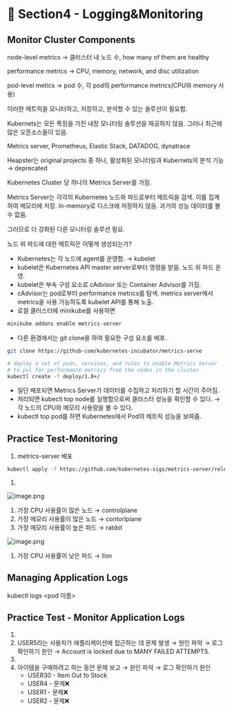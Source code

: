 # 🍨 Section4 - Logging&Monitoring

## Monitor Cluster Components


node-level metrics → 클러스터 내 노드 수, how many of them are healthy


performance metrics → CPU, memory, network, and disc utilization


pod-level  metics → pod 수, 각 pod의 performance metrics(CPU와 memory 사용)


이러한 메트릭을 모니터하고, 저장하고, 분석할 수 있는 솔루션이 필요함.


Kubernets는 모든 특징을 가진 내장 모니터링 솔루션을 제공하지 않음. 그러나 최근에 많은 오픈소스들이 있음.


Metrics server, Prometheus, Elastic Stack, DATADOG, dynatrace


Heapster는 original projects 중 하나, 활성화된 모니터링과 Kubernets의 분석 기능 → deprecated


Kubernetes Cluster 당 하나의 Metrics Server를 가짐.


Metrics Server는 각각의 Kubernetes 노드와 파드로부터 메트릭을 검색. 이를 집계하여 메모리에 저장. In-memory로 디스크에 저장하지 않음. 과거의 성능 데이터를 볼 수 없음.


그러므로 더 강화된 다른 모니터링 솔루션 필요.


노드 위 파드에 대한 메트릭은 어떻게 생성되는가?

- Kubernetes는 각 노드에 agent를 운영함. → kubelet
- kubelet은 Kubernetes API master server로부터 명령을 받음. 노드 위 파드 운영.
- kubelet은 부속 구성 요소로 cAdvisor 또는 Container Advisor를 가짐.
- cAdvisor는 pod로부터 performance metrics를 탐색. metrics server에서 metrics을 사용 가능하도록  kubelet API를 통해 노출.
- 로컬 클러스터에 minikube를 사용하면

```bash
minikube addons enable metrics-server
```

- 다른 환경에서는 git clone을 하여 필요한 구성 요소를 배포.

```bash
git clone https://github-com/kubernetes-incubator/metrics-serve

# deploy a set of pods, services, and roles to enable Metrics Server
# to pul for performance metrics from the nodes in the cluster.
kubectl create -f deploy/1.8+/
```

- 일단 배포되면 Metrics Server가 데이터를 수집하고 처리하기 할 시간이 주어짐.
- 처리되면 kubectl top node를 실행함으로써 클러스터 성능을 확인할 수 있다. → 각 노드의 CPU와 메모리 사용량을 볼 수 있다.
- kubectl top pod를 하면 Kubernetes에서 Pod의 메트릭 성능을 보여줌.

## Practice Test-Monitoring

1. metrics-server 배포

```bash
kubectl apply -f https://github.com/kubernetes-sigs/metrics-server/releases/latest/download/components.yaml
```

1. 

![image.png](https://prod-files-secure.s3.us-west-2.amazonaws.com/b2ea2032-00e9-4883-a13b-cb03cf5b2334/be867e9c-0d47-47a3-971e-146d2c8c7945/image.png?X-Amz-Algorithm=AWS4-HMAC-SHA256&X-Amz-Content-Sha256=UNSIGNED-PAYLOAD&X-Amz-Credential=ASIAZI2LB466TQSHKTDR%2F20250216%2Fus-west-2%2Fs3%2Faws4_request&X-Amz-Date=20250216T083323Z&X-Amz-Expires=3600&X-Amz-Security-Token=IQoJb3JpZ2luX2VjEC4aCXVzLXdlc3QtMiJGMEQCIDRKTyXHEx%2Fwd8U%2B49c0YIJPgtDI4dqSvJaypoL2wR6WAiBZJ4EMKM9YVse9sAXpKGD0o536o%2Bn8TP263FH%2FDfHpwyr%2FAwhXEAAaDDYzNzQyMzE4MzgwNSIMYVCqHc2P9VBIDJfiKtwDkPiJsGpFqUrM1pbw9wF4s7u3%2FUy7XHFid31nNIuh6%2B4l88hTj5EbMX8i6O0AeLEm%2FSEixfysBoJ7VEBNdATDgQZQ2V4MKIfOhDUJ%2FisCKW1qRNYXXh6xOJ9x7YpZYVT93Oz%2B49nBgsXGaJvc7ZxJIwz6bzSUpvklZUKJFerYgvKdIB9sPijQkza8TYxZDQhvMWkuiQTr56mO0gwRfEA7xzTEG5s56cJLEuu1PpJHU5vLJ73J6sPzjYgzv4rBVwvU6m5qAPBqeQYYEgsJB1jL%2Fjdj%2FKFE9MIDuAnTGz%2FP%2FKalUrhx8EeFtpIyw%2BqYaSqCdoYm0aFT%2FnwBFBNMk%2FTJJ%2FDSm5hPP73fsWU2cW3EgvXHn1qer9yAl3hjPRVpHXLLy2obR26i%2BgwjOaAiLMuUROZeQYbYSbQLAxVjwphm4Do4oh5OjyFlv%2FthUvMC4TAjwrF%2FtFGUltsyW0SVBZNgZqYpIs3f%2BMJdgdpIYJgU82r%2FY%2BRjgEYCBWknBJygq5bb%2BEVrgsS4oNO1vHbTf3PInQW2eXnaw8HUFN0e%2BUDBVjotppHbgJ%2BQ3Dm4yAO0x0SqS9gnjKcmrobA%2FzhkV5EoLTyOA%2BMNwxDMc0iq1Kx52D7MWjFPBSOI2WviO38ww%2F3FvQY6pgGY2q8G6Lw%2FSEQrKXvKCnXMDwYwrG%2Fzi3eKJJG01MDHWuQaiv5mCQE3S8QrbhqaX7iUxsc%2FvC9CR%2BsCla7XxmuvRB2pqSD5aIWbmHYMgFQIp3y%2F7n8ePEJUEgz3s5i%2BRfitioDGJ8L8d3HWFb03AnrqL1i4KEVNVlmfaewPwNq%2FHo67PrWcFr%2FeKouHm2s2lNOQsh0ckasgCiFw4hwjRBSDfXJlmPvP&X-Amz-Signature=f46edd6fc659566f60cf162aedab1f8965e0841fd5b3d5fb0e7a1314004f1409&X-Amz-SignedHeaders=host&x-id=GetObject)

1. 가장 CPU 사용률이 많은 노드 → controlplane
2. 가장 메모리 사용률이 많은 노드 → contorlplane
3. 가장 메모리 사용률이 높은 파드 → rabbit

![image.png](https://prod-files-secure.s3.us-west-2.amazonaws.com/b2ea2032-00e9-4883-a13b-cb03cf5b2334/a5ad8203-cf78-4c06-9de1-67cb491aedc9/image.png?X-Amz-Algorithm=AWS4-HMAC-SHA256&X-Amz-Content-Sha256=UNSIGNED-PAYLOAD&X-Amz-Credential=ASIAZI2LB466TQSHKTDR%2F20250216%2Fus-west-2%2Fs3%2Faws4_request&X-Amz-Date=20250216T083323Z&X-Amz-Expires=3600&X-Amz-Security-Token=IQoJb3JpZ2luX2VjEC4aCXVzLXdlc3QtMiJGMEQCIDRKTyXHEx%2Fwd8U%2B49c0YIJPgtDI4dqSvJaypoL2wR6WAiBZJ4EMKM9YVse9sAXpKGD0o536o%2Bn8TP263FH%2FDfHpwyr%2FAwhXEAAaDDYzNzQyMzE4MzgwNSIMYVCqHc2P9VBIDJfiKtwDkPiJsGpFqUrM1pbw9wF4s7u3%2FUy7XHFid31nNIuh6%2B4l88hTj5EbMX8i6O0AeLEm%2FSEixfysBoJ7VEBNdATDgQZQ2V4MKIfOhDUJ%2FisCKW1qRNYXXh6xOJ9x7YpZYVT93Oz%2B49nBgsXGaJvc7ZxJIwz6bzSUpvklZUKJFerYgvKdIB9sPijQkza8TYxZDQhvMWkuiQTr56mO0gwRfEA7xzTEG5s56cJLEuu1PpJHU5vLJ73J6sPzjYgzv4rBVwvU6m5qAPBqeQYYEgsJB1jL%2Fjdj%2FKFE9MIDuAnTGz%2FP%2FKalUrhx8EeFtpIyw%2BqYaSqCdoYm0aFT%2FnwBFBNMk%2FTJJ%2FDSm5hPP73fsWU2cW3EgvXHn1qer9yAl3hjPRVpHXLLy2obR26i%2BgwjOaAiLMuUROZeQYbYSbQLAxVjwphm4Do4oh5OjyFlv%2FthUvMC4TAjwrF%2FtFGUltsyW0SVBZNgZqYpIs3f%2BMJdgdpIYJgU82r%2FY%2BRjgEYCBWknBJygq5bb%2BEVrgsS4oNO1vHbTf3PInQW2eXnaw8HUFN0e%2BUDBVjotppHbgJ%2BQ3Dm4yAO0x0SqS9gnjKcmrobA%2FzhkV5EoLTyOA%2BMNwxDMc0iq1Kx52D7MWjFPBSOI2WviO38ww%2F3FvQY6pgGY2q8G6Lw%2FSEQrKXvKCnXMDwYwrG%2Fzi3eKJJG01MDHWuQaiv5mCQE3S8QrbhqaX7iUxsc%2FvC9CR%2BsCla7XxmuvRB2pqSD5aIWbmHYMgFQIp3y%2F7n8ePEJUEgz3s5i%2BRfitioDGJ8L8d3HWFb03AnrqL1i4KEVNVlmfaewPwNq%2FHo67PrWcFr%2FeKouHm2s2lNOQsh0ckasgCiFw4hwjRBSDfXJlmPvP&X-Amz-Signature=d8038eb718e90269557498d48f21f90c02b9c288a3e2e24a9ac0c2aaa4a61aab&X-Amz-SignedHeaders=host&x-id=GetObject)

1. 가장 CPU 사용률이 낮은 파드 → lion

## Managing Application Logs


kubectl logs <pod 이름>


## Practice Test - Monitor Application Logs

1. 
2. USER5라는 사용자가 애플리케이션에 접근하는 데 문제 발생 → 원인 파악 → 로그 확인하기
원인 → Account is locked due to MANY FAILED ATTEMPTS.
3. 
4. 아이템을 구매하려고 하는 동안 문제 보고 → 원인 파악 → 로그 확인하기
원인
	- USER30 - Item Out fo Stock
	- USER4 - 문제❌
	- USER1 - 문제❌
	- USER2 - 문제❌
